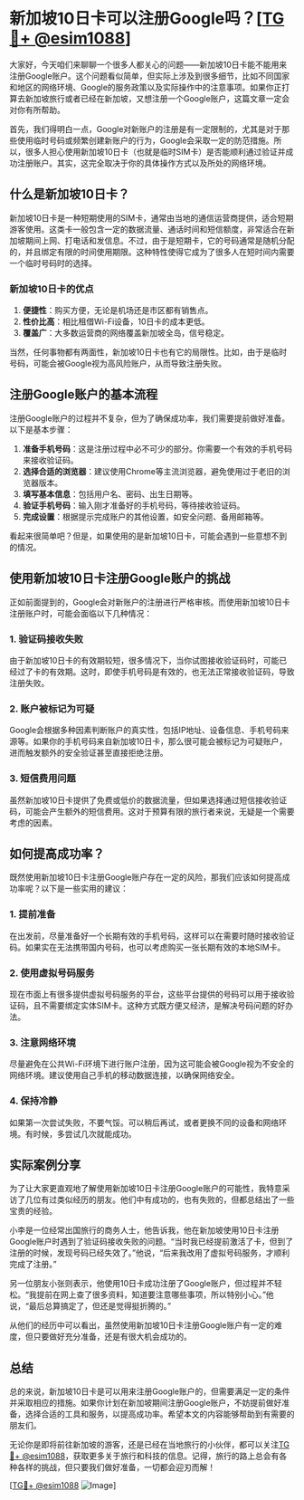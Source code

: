 # 新加坡10日卡可以注册Google吗？[[TG💪+ @esim1088](https://t.me/s/esim1088)]

大家好，今天咱们来聊聊一个很多人都关心的问题——新加坡10日卡能不能用来注册Google账户。这个问题看似简单，但实际上涉及到很多细节，比如不同国家和地区的网络环境、Google的服务政策以及实际操作中的注意事项。如果你正打算去新加坡旅行或者已经在新加坡，又想注册一个Google账户，这篇文章一定会对你有所帮助。

首先，我们得明白一点，Google对新账户的注册是有一定限制的，尤其是对于那些使用临时号码或频繁创建新账户的行为，Google会采取一定的防范措施。所以，很多人担心使用新加坡10日卡（也就是临时SIM卡）是否能顺利通过验证并成功注册账户。其实，这完全取决于你的具体操作方式以及所处的网络环境。

## 什么是新加坡10日卡？

新加坡10日卡是一种短期使用的SIM卡，通常由当地的通信运营商提供，适合短期游客使用。这类卡一般包含一定的数据流量、通话时间和短信额度，非常适合在新加坡期间上网、打电话和发信息。不过，由于是短期卡，它的号码通常是随机分配的，并且绑定有限的时间使用期限。这种特性使得它成为了很多人在短时间内需要一个临时号码时的选择。

### 新加坡10日卡的优点

1. **便捷性**：购买方便，无论是机场还是市区都有销售点。
2. **性价比高**：相比租借Wi-Fi设备，10日卡的成本更低。
3. **覆盖广**：大多数运营商的网络覆盖新加坡全岛，信号稳定。

当然，任何事物都有两面性，新加坡10日卡也有它的局限性。比如，由于是临时号码，可能会被Google视为高风险账户，从而导致注册失败。

## 注册Google账户的基本流程

注册Google账户的过程并不复杂，但为了确保成功率，我们需要提前做好准备。以下是基本步骤：

1. **准备手机号码**：这是注册过程中必不可少的部分。你需要一个有效的手机号码来接收验证码。
2. **选择合适的浏览器**：建议使用Chrome等主流浏览器，避免使用过于老旧的浏览器版本。
3. **填写基本信息**：包括用户名、密码、出生日期等。
4. **验证手机号码**：输入刚才准备好的手机号码，等待接收验证码。
5. **完成设置**：根据提示完成账户的其他设置，如安全问题、备用邮箱等。

看起来很简单吧？但是，如果使用的是新加坡10日卡，可能会遇到一些意想不到的情况。

## 使用新加坡10日卡注册Google账户的挑战

正如前面提到的，Google会对新账户的注册进行严格审核。而使用新加坡10日卡注册账户时，可能会面临以下几种情况：

### 1. 验证码接收失败

由于新加坡10日卡的有效期较短，很多情况下，当你试图接收验证码时，可能已经过了卡的有效期。这时，即使手机号码是有效的，也无法正常接收验证码，导致注册失败。

### 2. 账户被标记为可疑

Google会根据多种因素判断账户的真实性，包括IP地址、设备信息、手机号码来源等。如果你的手机号码来自新加坡10日卡，那么很可能会被标记为可疑账户，进而触发额外的安全验证甚至直接拒绝注册。

### 3. 短信费用问题

虽然新加坡10日卡提供了免费或低价的数据流量，但如果选择通过短信接收验证码，可能会产生额外的短信费用。这对于预算有限的旅行者来说，无疑是一个需要考虑的因素。

## 如何提高成功率？

既然使用新加坡10日卡注册Google账户存在一定的风险，那我们应该如何提高成功率呢？以下是一些实用的建议：

### 1. 提前准备

在出发前，尽量准备好一个长期有效的手机号码，这样可以在需要时随时接收验证码。如果实在无法携带国内号码，也可以考虑购买一张长期有效的本地SIM卡。

### 2. 使用虚拟号码服务

现在市面上有很多提供虚拟号码服务的平台，这些平台提供的号码可以用于接收验证码，且不需要绑定实体SIM卡。这种方式既方便又经济，是解决号码问题的好办法。

### 3. 注意网络环境

尽量避免在公共Wi-Fi环境下进行账户注册，因为这可能会被Google视为不安全的网络环境。建议使用自己手机的移动数据连接，以确保网络安全。

### 4. 保持冷静

如果第一次尝试失败，不要气馁。可以稍后再试，或者更换不同的设备和网络环境。有时候，多尝试几次就能成功。

## 实际案例分享

为了让大家更直观地了解使用新加坡10日卡注册Google账户的可能性，我特意采访了几位有过类似经历的朋友。他们中有成功的，也有失败的，但都总结出了一些宝贵的经验。

小李是一位经常出国旅行的商务人士，他告诉我，他在新加坡使用10日卡注册Google账户时遇到了验证码接收失败的问题。“当时我已经提前激活了卡，但到了注册的时候，发现号码已经失效了。”他说，“后来我改用了虚拟号码服务，才顺利完成了注册。”

另一位朋友小张则表示，他使用10日卡成功注册了Google账户，但过程并不轻松。“我提前在网上查了很多资料，知道要注意哪些事项，所以特别小心。”他说，“最后总算搞定了，但还是觉得挺折腾的。”

从他们的经历中可以看出，虽然使用新加坡10日卡注册Google账户有一定的难度，但只要做好充分准备，还是有很大机会成功的。

## 总结

总的来说，新加坡10日卡是可以用来注册Google账户的，但需要满足一定的条件并采取相应的措施。如果你计划在新加坡期间注册Google账户，不妨提前做好准备，选择合适的工具和服务，以提高成功率。希望本文的内容能够帮助到有需要的朋友们。

无论你是即将前往新加坡的游客，还是已经在当地旅行的小伙伴，都可以关注[TG💪+ @esim1088](https://t.me/s/esim1088)，获取更多关于旅行和科技的信息。记得，旅行的路上总会有各种各样的挑战，但只要我们做好准备，一切都会迎刃而解！

[[TG💪+ @esim1088](https://t.me/s/esim1088) ![Image](https://i.postimg.cc/4NQfJmqS/Snipaste-2025-05-13-00-14-12.png)]